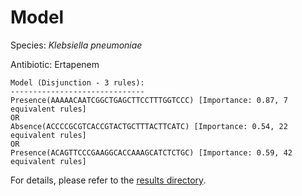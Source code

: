 
# Model

Species: *Klebsiella pneumoniae*

Antibiotic: Ertapenem

```
Model (Disjunction - 3 rules):
------------------------------
Presence(AAAAACAATCGGCTGAGCTTCCTTTGGTCCC) [Importance: 0.87, 7 equivalent rules]
OR
Absence(ACCCCGCGTCACCGTACTGCTTTACTTCATC) [Importance: 0.54, 22 equivalent rules]
OR
Presence(ACAGTTCCCGAAGGCACCAAAGCATCTCTGC) [Importance: 0.59, 42 equivalent rules]

```

For details, please refer to the [results directory](../../../../../results/scm_b/klebsiella%20pneumoniae/ertapenem/repeat_6/).

